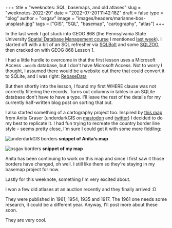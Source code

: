 
+++
title = "weeknotes: SQL, basemaps, and old atlases"
slug = "weeknotes-2022-29"
date = "2022-07-20T11:42:18Z"
draft = false
type = "blog"
author = "osgav"
image = "images/headers/marianne-bos-unsplash.jpg"
tags = ["GIS", "SQL", "basemap", "cartography", "atlas"]
+++

In the last week I got stuck into GEOG 868 (the Pennsylvania State University [Spatial Database Management course](https://roam.libraries.psu.edu/node/1357) I mentioned [last week](/blog/weeknotes-2022-28.html)). I started off with a bit of an SQL refresher via [SQLBolt](https://sqlbolt.com) and some [SQLZOO](https://sqlzoo.net/wiki/SQL_Tutorial), then cracked on with GEOG 868 Lesson 1. 

<!--more-->

I had a little hurdle to overcome in that the first lesson uses a Microsoft Access `.accdb` database, but I don't have Microsoft Access. Not to worry I thought, I assumed there would be a website out there that could convert it to SQLite, and I was right: [RebaseData](https://www.rebasedata.com)

But then shortly into the lesson, I found my first WHERE clause was not correctly filtering the records. Turns out columns in tables in an SQLite database don't have to have a type. I'll leave the rest of the details for my currently half-written blog post on sorting that out.

I also started something of a cartography project too. Inspired by [this map](https://mastodon.social/@underdarkGIS/108630517888320533) from Anita Graser (underdarkGIS on [mastodon](https://mastodon.social/@underdarkGIS/) and [twitter](https://twitter.com/underdarkGIS)) I decided to do my best to replicate it. I had fun trying to recreate the country border line style – seems pretty close, I'm sure I could get it with some more fiddling:

![underdarkGIS borders](/images/posts/weeknotes-2022-29/underdarkGIS-borders.png)
**snippet of Anita's map**

![osgav borders](/images/posts/weeknotes-2022-29/osgav-borders.png)
**snippet of my map**

Anita has been continuing to work on this map and since I first saw it those borders have changed, oh well. I still like them so they're staying in my basemap project for now.

Lastly for this weeknote, something I'm very excited about. 

I won a few old atlases at an auction recently and they finally arrived :D

They were published in 1961, 1954, 1935 and 1917. The 1961 one needs some research, it could be a different year. Anyway, I'll post more about these soon.

They are very cool.
